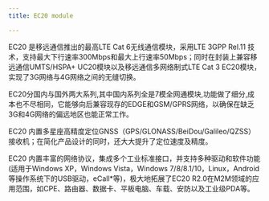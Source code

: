```yaml
---
title: EC20 module

---
```


EC20 是移远通信推出的最高LTE Cat 6无线通信模块，采用LTE 3GPP Rel.11 技术，支持最大下行速率300Mbps和最大上行速率50Mbps；同时在封装上兼容移远通信UMTS/HSPA+ UC20模块以及移远通信多网络制式LTE Cat 3 EC20模块，实现了3G网络与4G网络之间的无缝切换。

EC20分国内与国外两大系列,其中国内系列全是7模全网通模块,功能做了细分,成本也不尽相同，它能够向后兼容现存的EDGE和GSM/GPRS网络，以确保在缺乏3G和4G网络的偏远地区也能正常工作。

EC20 内置多星座高精度定位GNSS（GPS/GLONASS/BeiDou/Galileo/QZSS）接收机；在简化产品设计的同时，还大大提升了定位速度及精度。

EC20 内置丰富的网络协议，集成多个工业标准接口，并支持多种驱动和软件功能(适用于Windows XP，Windows Vista，Windows 7/8/8.1/10，Linux，Android等操作系统下的USB驱动，eCall*等)，极大地拓展了EC20 R2.0在M2M领域的应用范围，如CPE、路由器、数据卡、平板电脑、车载、安防以及工业级PDA等。
